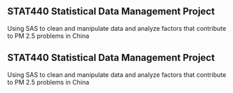 ## STAT440 Statistical Data Management Project
Using SAS to clean and manipulate data and analyze factors that contribute to PM 2.5 problems in China

## STAT440 Statistical Data Management Project
Using SAS to clean and manipulate data and analyze factors that contribute to PM 2.5 problems in China

